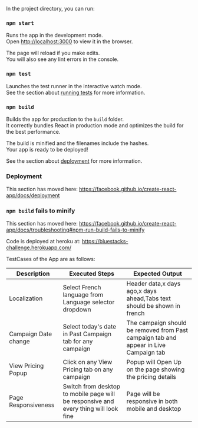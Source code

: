 


In the project directory, you can run:

### `npm start`

Runs the app in the development mode.<br />
Open [http://localhost:3000](http://localhost:3000) to view it in the browser.

The page will reload if you make edits.<br />
You will also see any lint errors in the console.

### `npm test`

Launches the test runner in the interactive watch mode.<br />
See the section about [running tests](https://facebook.github.io/create-react-app/docs/running-tests) for more information.

### `npm build`

Builds the app for production to the `build` folder.<br />
It correctly bundles React in production mode and optimizes the build for the best performance.

The build is minified and the filenames include the hashes.<br />
Your app is ready to be deployed!

See the section about [deployment](https://facebook.github.io/create-react-app/docs/deployment) for more information.


### Deployment

This section has moved here: https://facebook.github.io/create-react-app/docs/deployment

### `npm build` fails to minify

This section has moved here: https://facebook.github.io/create-react-app/docs/troubleshooting#npm-run-build-fails-to-minify

Code is deployed at heroku at:
https://bluestacks-challenge.herokuapp.com/

TestCases of the App are as follows:

| Description   | Executed Steps                |Expected Output                                           |
| ------------- | ----------------------------- | -------------------------------------------------------- |
| Localization  | Select French language from Language selector dropdown                  | Header data,x days ago,x days ahead,Tabs text should be shown in french                                            |
| Campaign Date change  | Select today's date in Past Campaign tab for any campaign                  | The campaign should be removed from Past campaign tab and appear in Live Campaign tab                                          |
| View Pricing Popup  | Click on any View Pricing tab on any campaign                  | Popup will Open Up on the page showing the pricing details                                          |
| Page Responsiveness  | Switch from desktop to mobile page will be responsive and every thing will look fine                  | Page will be responsive in both mobile and desktop                                          |
